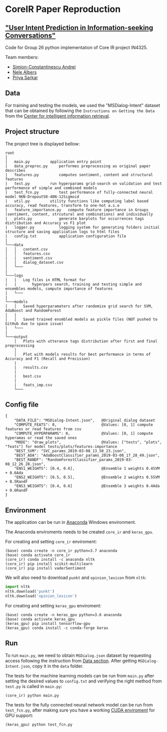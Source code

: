 # CoreIR Paper Reproduction 
## ["User Intent Prediction in Information-seeking Conversations"](https://arxiv.org/abs/1901.03489)

Code for Group 26 python implementation of Core IR project IN4325.

Team members:
 * [Simion-Constantinescu Andrei](https://www.linkedin.com/in/andrei-simion-constantinescu/)
 * [Nele Albers](https://www.tudelft.nl/ewi/)
 * [Priya Sarkar](https://www.tudelft.nl/ewi/)

## Data

For training and testing the models, we used the "MSDialog-Intent" dataset that can be obtained by following the `Instructions on Getting the Data` from the [Center for intelligent information retrieval](https://ciir.cs.umass.edu/downloads/msdialog/).

## Project structure

The project tree is displayed bellow:
```
root
│   
│   main.py			application entry point
|   data_preproc.py		performes preprocessing as original paper describes
|   features.py			computes sentiment, content and structural features
|   test.py			run hyperparams grid-search on validation and test performance of simple and combined models
|   test_fcn.py			test performance of fully-connected neural model 96N-Dropout50-48N-12Sigmoid
|   util.py			utility functions like computing label based accuracy, read features, transform to one-hot a.s.o
|   feature_importance.py	compute feature importance in Groups (sentiment, content, strcutural and combinations) and individually
|   plots.py			generate barplots for occurrences tags distribution and Accuracy vs F1 plot
|   logger.py			logging system for generating folders initial structure and saving application logs to html files  
|   config.txt			application configuration file 
|   
└───data
│   │   content.csv
│   │   features.csv
|   |   sentiment.csv
│   │   dialog_dataset.csv
│   └───
|
└───logs
|   |   Log files in HTML format for 
|   |   	hyperpars search, training and testing simple and ensembles models, compute importance of features
|   └───
|
└───models
│   │   Saved hyperparamaters after randomize grid search for SVM, AdaBoost and RandomForest
│   |  
│   │   Saved trained ensmbled models as pickle files (NOT pushed to GitHub due to space issue) 
│   └───
|
└───output
    │   Plots with utterance tags distribution after first and final preprocessing
    │   
    │   Plot with models results for best performance in terms of Accuracy and F1 (Recall and Precision)
    |
    |   results.csv
    |
    |   best.csv
    |
    |   feats_imp.csv
    └───
```
    
## Config file

```
{
	"DATA_FILE": "MSDialog-Intent.json",   @Original dialog dataset
	"COMPUTE_FEATS": 0,                    @Values: [0, 1] compute features or read features from csv 
	"COMPUTE_HYPERPARAMS": 0,              @Values: [0, 1] compute hyperamas or read the saved ones
	"MODE": "draw_plots",                  @Values: ["tests", "plots", "feats"] for model tests/plots/features-importance
	"BEST_SVM": "SVC_params_2019-03-08_13_50_23.json",
	"BEST_ADA": "AdaBoostClassifier_params_2019-03-08_17_28_49.json",
	"BEST_RANDF": "RandomForestClassifier_params_2019-03-08_12_26_28.json",
	"ENS1_WEIGHTS": [0.4, 0.6],            @Ensemble 1 weights 0.4SVM + 0.6Ada
	"ENS2_WEIGHTS": [0.5, 0.5],            @Ensemble 2 weights 0.5SVM + 0.5RandF
	"ENS3_WEIGHTS": [0.4, 0.6]             @Ensemble 3 weights 0.4Ada + 0.6RandF
}
```

## Environment
The application can be run in [Anaconda](https://www.anaconda.com/download/) Windows environment.

The Anaconda enviroments needs to be created `core_ir` and `keras_gpu`.

For creating and setting `core_ir` enviroment:
```shell
(base) conda create -n core_ir python=3.7 anaconda
(base) conda activate core_ir
(core_ir) conda install -c anaconda nltk
(core_ir) pip install scikit-multilearn
(core_ir) pip install vaderSentiment
```

We will also need to download `punkt` and `opinion_lexicon` from `nltk`:
```python
import nltk
nltk.download('punkt')
nltk.download('opinion_lexicon')
```

For creating and setting `keras_gpu` enviroment:
```shell
(base) conda create -n keras_gpu python=3.6 anaconda
(base) conda activate keras_gpu
(keras_gpu) pip install tensorflow-gpu
(keras_gpu) conda install -c conda-forge keras 
```

## Run
To run `main.py`, we need to obtain `MSDialog.json` dataset by requesting access following the instruction from [Data section](#data).
After getting `MSDialog-Intent.json`, copy it in the `data` folder. 

The tests for the machine learning models can be run from `main.py` after setting the desired values to `config.txt` and verifying the right method from `test.py` is called in `main.py`:
```shell
(core_ir) python main.py
```

The tests for the fully connected neural network model can be run from `test_fcn.py`, after making sure you have a working [CUDA enviroment](https://www.tensorflow.org/install/gpu) for GPU support:
```shell
(keras_gpu) python test_fcn.py
```

